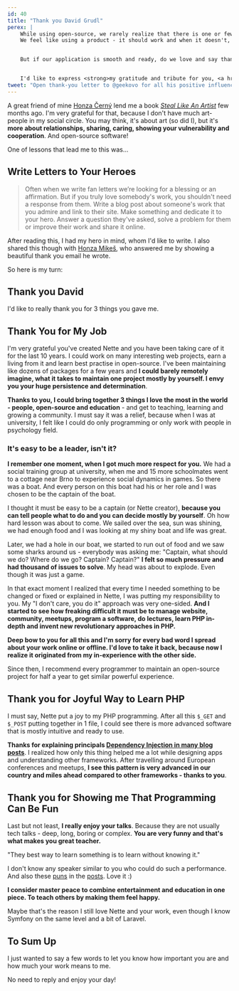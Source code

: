 ```yaml
---
id: 40
title: "Thank you David Grudl"
perex: |
    While using open-source, we rarely realize that there is one or few people behind it. <strong>People who work in their free time and put an effort in it</strong>.
    We feel like using a product - it should work and when it doesn't, it's broken. And when our application is constantly broken, we will be angry for them.


    But if our application is smooth and ready, do we love and say thank you?


    I'd like to express <strong>my gratitude and tribute for you, <a href="https://davidgrudl.com/">David</a> - you made my programming life very joyful and curious experience</strong>.
tweet: "Open thank-you letter to @geekovo for all his positive influence #php #community #nettefw #notgay"
---
```


A great friend of mine [Honza Černý](http://honzacerny.com) lend me a book *[Steal Like An Artist](http://austinkleon.com/steal)* few months ago. I'm very grateful for that, because I don't have much art-people in my social circle. You may think, it's about art (so did I), but it's **more about relationships, sharing, caring, showing your vulnerability and cooperation**. And open-source software!

One of lessons that lead me to this was...

## Write Letters to Your Heroes

> Often when we write fan letters we’re looking for a blessing or an affirmation.
> But if you truly love somebody's work, you shouldn't need a response from them.
> Write a blog post about someone's work that you admire and link to their site.
> Make something and dedicate it to your hero.
> Answer a question they've asked, solve a problem for them or improve their work and share it online.

After reading this, I had my hero in mind, whom I'd like to write. I also shared this though with [Honza Mikeš](https://github.com/JanMikes), who answered me by showing a beautiful thank you email he wrote.

So here is my turn:


## Thank you David

I'd like to really thank you for 3 things you gave me.

## Thank You for My Job

I'm very grateful you've created Nette and you have been taking care of it for the last 10 years. I could work on many interesting web projects, earn a living from it and learn best practise in open-source. I've been maintaining like dozens of packages for a few years and **I could barely remotely imagine, what it takes to maintain one project mostly by yourself. I envy you your huge persistence and determination**.

**Thanks to you, I could bring together 3 things I love the most in the world - people, open-source and education** - and get to teaching, learning and growing a community. I must say it was a relief, because when I was at university, I felt like I could do only programming or only work with people in psychology field.

### It's easy to be a leader, isn't it?

**I remember one moment, when I got much more respect for you.** We had a social training group at university, when me and 15 more schoolmates went to a cottage near Brno to experience social dynamics in games. So there was a boat. And every person on this boat had his or her role and I was chosen to be the captain of the boat.

I thought it must be easy to be a captain (or Nette creator), **because you can tell people what to do and you can decide mostly by yourself**. Oh how hard lesson was about to come. We sailed over the sea, sun was shining, we had enough food and I was looking at my shiny boat and life was great.

Later, we had a hole in our boat, we started to run out of food and we saw some sharks around us - everybody was asking me: "Captain, what should we do? Where do we go? Captain? Captain?" **I felt so much pressure and had thousand of issues to solve**. My head was about to explode. Even though it was just a game.

In that exact moment I realized that every time I needed something to be changed or fixed or explained in Nette, I was putting my responsibility to you. My "I don't care, you do it" approach was very one-sided. **And I started to see how freaking difficult it must be to manage website, community, meetups, program a software, do lectures, learn PHP in-depth and invent new revolutionary approaches in PHP.**

**Deep bow to you for all this and I'm sorry for every bad word I spread about your work online or offline. I'd love to take it back, because now I realize it originated from my in-experience with the other side.**

Since then, I recommend every programmer to maintain an open-source project for half a year to get similar powerful experience.


## Thank you for Joyful Way to Learn PHP

I must say, Nette put a joy to my PHP programming. After all this `$_GET` and `$_POST` putting together in 1 file, I could see there is more advanced software that is mostly intuitive and ready to use.

**Thanks for explaining principals [Dependency Injection in many blog posts](https://phpfashion.com/co-je-dependency-injection)**. I realized how only this thing helped me a lot while designing apps and understanding other frameworks. After travelling around European conferences and meetups, **I see this pattern is very advanced in our country and miles ahead compared to other frameworks - thanks to you**.


## Thank you for Showing me That Programming Can Be Fun

Last but not least, **I really enjoy your talks**. Because they are not usually tech talks - deep, long, boring or complex. **You are very funny and that's what makes you great teacher.**

"They best way to learn something is to learn without knowing it."

I don't know any speaker similar to you who could do such a performance. And also these [puns](https://phpfashion.com/pet-duvodu-upgradovat-na-nette-2-2-3) in the [posts](https://phpfashion.com/jak-vyvijet-komfotrneji). Love it :)

**I consider master peace to combine entertainment and education in one piece. To teach others by making them feel happy.**

Maybe that's the reason I still love Nette and your work, even though I know Symfony on the same level and a bit of Laravel.


## To Sum Up

I just wanted to say a few words to let you know how important you are and how much your work means to me.

No need to reply and enjoy your day!
